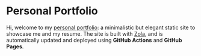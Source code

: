 # Personal Portfolio

Hi, welcome to my [personal portfolio](https://cdkooistra.github.io/): a minimalistic but elegant static site to showcase me and my resume.
The site is built with [Zola](https://www.getzola.org/), and is automatically updated and deployed using **GitHub Actions** and **GitHub Pages**.
